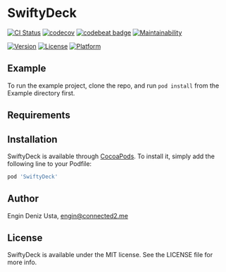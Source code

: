 # SwiftyDeck

[![CI Status](https://img.shields.io/travis/edusta/SwiftyDeck.svg?style=flat)](https://travis-ci.org/edusta/SwiftyDeck)
[![codecov](https://codecov.io/gh/edusta/SwiftyDeck/branch/master/graph/badge.svg)](https://codecov.io/gh/edusta/SwiftyDeck)
[![codebeat badge](https://codebeat.co/badges/14eacffa-15a9-4f3e-b1eb-4b478d2b59e9)](https://codebeat.co/projects/github-com-edusta-swiftydeck-master)
[![Maintainability](https://api.codeclimate.com/v1/badges/c8ca0f58fe8fde8a4483/maintainability)](https://codeclimate.com/github/edusta/SwiftyDeck/maintainability)

[![Version](https://img.shields.io/cocoapods/v/SwiftyDeck.svg?style=flat)](https://cocoapods.org/pods/SwiftyDeck)
[![License](https://img.shields.io/cocoapods/l/SwiftyDeck.svg?style=flat)](https://cocoapods.org/pods/SwiftyDeck)
[![Platform](https://img.shields.io/cocoapods/p/SwiftyDeck.svg?style=flat)](https://cocoapods.org/pods/SwiftyDeck)

## Example

To run the example project, clone the repo, and run `pod install` from the Example directory first.

## Requirements

## Installation

SwiftyDeck is available through [CocoaPods](https://cocoapods.org). To install
it, simply add the following line to your Podfile:

```ruby
pod 'SwiftyDeck'
```

## Author

Engin Deniz Usta, engin@connected2.me

## License

SwiftyDeck is available under the MIT license. See the LICENSE file for more info.

